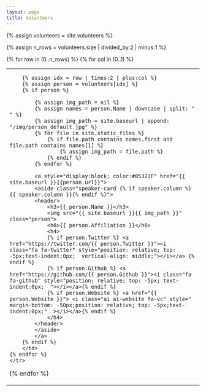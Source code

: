 ```yaml
---
layout: page
title: Volunteers
---
```


<html>

{% assign volunteers = site.volunteers %}

{% assign n_rows = volunteers.size | divided_by:2 | minus:1 %}
<table class="people">
{% for row in (0..n_rows) %}
    <tr class="people">
    {% for col in (0..1) %}
        <td class="people">

        {% assign idx = row | times:2 | plus:col %}
        {% assign person = volunteers[idx] %}
        {% if person %}

            {% assign img_path = nil %}
            {% assign names = person.Name | downcase | split: " " %}
            {% assign img_path = site.baseurl | append: "/img/person_default.jpg" %}
            {% for file in site.static_files %}                
                {% if file.path contains names.first and file.path contains names[1] %}
                    {% assign img_path = file.path %}
                {% endif %}
            {% endfor %}

            <a style="display:block; color:#05323F" href="{{ site.baseurl }}{{person.url}}">
            <aside class="speaker-card {% if speaker.column %} {{ speaker.column }}{% endif %}">
            <header>
                <h3>{{ person.Name }}</h3>
                <img src="{{ site.baseurl }}{{ img_path }}" class="person">
                <h6>{{ person.Affiliation }}</h6>
                <h4>
                {% if person.Twitter %} <a href="https://twitter.com/{{ person.Twitter }}"><i class="fa fa-twitter" style="position: relative; top: -5px;text-indent:0px;  vertical-align: middle;"></i></a> {% endif %}
                {% if person.Github %} <a href="https://github.com/{{ person.Github }}"><i class="fa fa-github" style="position: relative; top: -5px; text-indent:0px;  "></i></a>{% endif %}
                {% if person.Website %} <a href="{{ person.Website }}"> <i class="ai ai-website fa-vc" style="  margin-bottom: -50px;position: relative; top: -5px;text-indent:0px;"  ></i></a>{% endif %} 
                </h4>
            </header>
            </aside>
            </a>
        {% endif %}
        </td>
    {% endfor %}
    </tr>
{% endfor %}
</table>

</html>